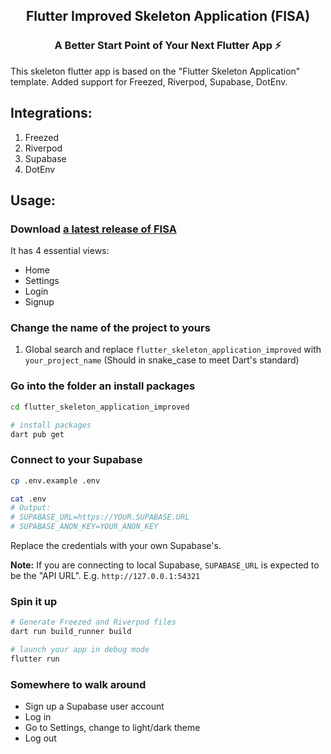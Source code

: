 <div align="center">
  <p align="center">
    <h2>Flutter Improved Skeleton Application (FISA)</h2>
    <h3>A Better Start Point of Your Next Flutter App ⚡</h3>
  </p>
</div>

This skeleton flutter app is based on the "Flutter Skeleton Application"
template. Added support for Freezed, Riverpod, Supabase, DotEnv.

## Integrations:

1. Freezed
2. Riverpod
3. Supabase
4. DotEnv

## Usage:

### Download [a latest release of FISA](https://github.com/01kg/flutter_improved_skeleton_application/releases/latest)

It has 4 essential views:

- Home
- Settings
- Login
- Signup

### Change the name of the project to yours

1. Global search and replace `flutter_skeleton_application_improved` with `your_project_name` (Should in snake_case to meet Dart's standard)

### Go into the folder an install packages

```bash
cd flutter_skeleton_application_improved

# install packages
dart pub get
```

### Connect to your Supabase

```bash
cp .env.example .env

cat .env
# Output:
# SUPABASE_URL=https://YOUR.SUPABASE.URL
# SUPABASE_ANON_KEY=YOUR_ANON_KEY
```

Replace the credentials with your own Supabase's.

**Note:** If you are connecting to local Supabase, `SUPABASE_URL` is expected to be the "API URL". E.g. `http://127.0.0.1:54321`

### Spin it up

```bash
# Generate Freezed and Riverpod files
dart run build_runner build

# launch your app in debug mode
flutter run
```

### Somewhere to walk around

- Sign up a Supabase user account
- Log in
- Go to Settings, change to light/dark theme
- Log out
